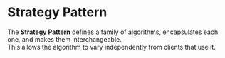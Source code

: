 # Strategy Pattern

The **Strategy Pattern** defines a family of algorithms, encapsulates each one, and makes them interchangeable.  
This allows the algorithm to vary independently from clients that use it.
